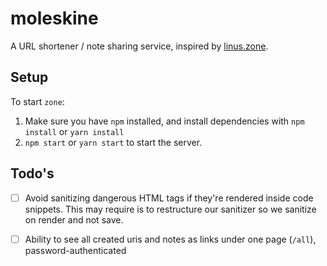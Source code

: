 # moleskine

A URL shortener / note sharing service, inspired by [linus.zone](https://linus.zone).

## Setup

To start `zone`:

1. Make sure you have `npm` installed, and install dependencies with `npm install` or `yarn install`
2. `npm start` or `yarn start` to start the server.

## Todo's

- [ ] Avoid sanitizing dangerous HTML tags if they're rendered inside code snippets. This may require is to restructure our sanitizer so we sanitize on render and not save.
- [ ] Ability to see all created uris and notes as links under one page (`/all`), password-authenticated

